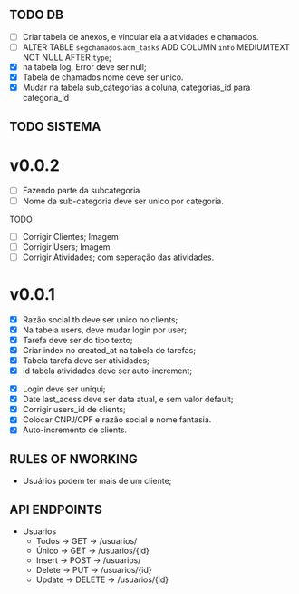 ## TODO DB

- [ ] Criar tabela de anexos, e vincular ela a atividades e chamados.
- [ ] ALTER TABLE `segchamados`.`acm_tasks` ADD COLUMN `info` MEDIUMTEXT NOT NULL AFTER `type`;
- [x] na tabela log, Error deve ser null;
- [x] Tabela de chamados nome deve ser unico.
- [x] Mudar na tabela sub_categorias a coluna, categorias_id para categoria_id

## TODO SISTEMA

# v0.0.2

- [ ] Fazendo parte da subcategoria
- [ ] Nome da sub-categoria deve ser unico por categoria.

TODO

- [ ] Corrigir Clientes; Imagem
- [ ] Corrigir Users; Imagem
- [ ] Corrigir Atividades; com seperação das atividades.

# v0.0.1

- [x] Razão social tb deve ser unico no clients;
- [x] Na tabela users, deve mudar login por user;
- [x] Tarefa deve ser do tipo texto;
- [x] Criar index no created_at na tabela de tarefas;
- [x] Tabela tarefa deve ser atividades;
- [x] id tabela atividades deve ser auto-increment;

* [x] Login deve ser uniqui;
* [x] Date last_acess deve ser data atual, e sem valor default;
* [x] Corrigir users_id de clients;
* [x] Colocar CNPJ/CPF e razão social e nome fantasia.
* [x] Auto-incremento de clients.

## RULES OF NWORKING

- Usuários podem ter mais de um cliente;

## API ENDPOINTS

- Usuarios
  - Todos -> GET -> /usuarios/
  - Único -> GET -> /usuarios/{id}
  - Insert -> POST -> /usuarios/
  - Delete -> PUT -> /usuarios/{id}
  - Update -> DELETE -> /usuarios/{id}
